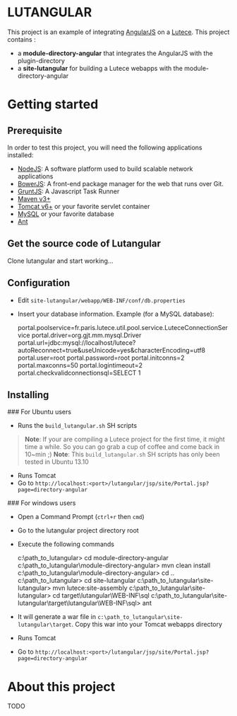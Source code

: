 LUTANGULAR
==========

This project is an example of integrating [AngularJS](http://angularjs.org/) on a [Lutece](http://fr.lutece.paris.fr/).
This project contains :
* a **module-directory-angular** that integrates the AngularJS with the plugin-directory
* a **site-lutangular** for building a Lutece webapps with the module-directory-angular

Getting started
===============

## Prerequisite
In order to test this project, you will need the following applications installed:
* [NodeJS](http://nodejs.org/):	A software platform used to build scalable network applications
* [BowerJS](https://github.com/bower/bower): A front-end package manager for the web that runs over Git.
* [GruntJS](http://gruntjs.com/): A Javascript Task Runner
* [Maven v3+](http://maven.apache.org/)
* [Tomcat v6+](http://tomcat.apache.org/) or your favorite servlet container
* [MySQL](http://www.mysql.fr/) or your favorite database 
* [Ant](http://ant.apache.org/)

## Get the source code of Lutangular
Clone lutangular and start working...

## Configuration
* Edit `site-lutangular/webapp/WEB-INF/conf/db.properties`
* Insert your database information. Example (for a MySQL database):

    portal.poolservice=fr.paris.lutece.util.pool.service.LuteceConnectionService
    portal.driver=org.gjt.mm.mysql.Driver
    portal.url=jdbc:mysql://localhost/lutece?autoReconnect=true&useUnicode=yes&characterEncoding=utf8
    portal.user=root
    portal.password=root
    portal.initconns=2
    portal.maxconns=50
    portal.logintimeout=2
    portal.checkvalidconnectionsql=SELECT 1

## Installing
### For Ubuntu users 
* Runs the `build_lutangular.sh` SH scripts

> **Note**: If your are compiling a Lutece project for the first time, it might time a while. So you can go grab a cup of coffee and come back in 10~min ;)
> **Note**: This `build_lutangular.sh` SH scripts has only been tested in Ubuntu 13.10

* Runs Tomcat
* Go to `http://localhost:<port>/lutangular/jsp/site/Portal.jsp?page=directory-angular`

### For windows users
* Open a Command Prompt (`ctrl+r` then `cmd`)
* Go to the lutangular project directory root
* Execute the following commands

    c:\path_to_lutangular> cd module-directory-angular
    c:\path_to_lutangular\module-directory-angular> mvn clean install
    c:\path_to_lutangular\module-directory-angular> cd ..
    c:\path_to_lutangular> cd site-lutangular
    c:\path_to_lutangular\site-lutangular> mvn lutece:site-assembly
    c:\path_to_lutangular\site-lutangular> cd target\lutangular\WEB-INF\sql
    c:\path_to_lutangular\site-lutangular\target\lutangular\WEB-INF\sql> ant

* It will generate a war file in `c:\path_to_lutangular\site-lutangular\target`. Copy this war into your Tomcat webapps directory
* Runs Tomcat
* Go to `http://localhost:<port>/lutangular/jsp/site/Portal.jsp?page=directory-angular`

About this project
==================

TODO
